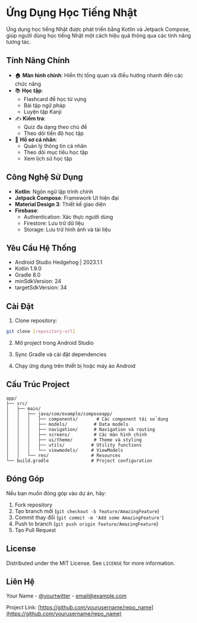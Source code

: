 # Ứng Dụng Học Tiếng Nhật

Ứng dụng học tiếng Nhật được phát triển bằng Kotlin và Jetpack Compose, giúp người dùng học tiếng Nhật một cách hiệu quả thông qua các tính năng tương tác.

## Tính Năng Chính

- 🏠 **Màn hình chính**: Hiển thị tổng quan và điều hướng nhanh đến các chức năng
- 📚 **Học tập**: 
  - Flashcard để học từ vựng
  - Bài tập ngữ pháp
  - Luyện tập Kanji
- ✍️ **Kiểm tra**: 
  - Quiz đa dạng theo chủ đề
  - Theo dõi tiến độ học tập
- 👤 **Hồ sơ cá nhân**: 
  - Quản lý thông tin cá nhân
  - Theo dõi mục tiêu học tập
  - Xem lịch sử học tập

## Công Nghệ Sử Dụng

- **Kotlin**: Ngôn ngữ lập trình chính
- **Jetpack Compose**: Framework UI hiện đại
- **Material Design 3**: Thiết kế giao diện
- **Firebase**: 
  - Authentication: Xác thực người dùng
  - Firestore: Lưu trữ dữ liệu
  - Storage: Lưu trữ hình ảnh và tài liệu

## Yêu Cầu Hệ Thống

- Android Studio Hedgehog | 2023.1.1
- Kotlin 1.9.0
- Gradle 8.0
- minSdkVersion: 24
- targetSdkVersion: 34

## Cài Đặt

1. Clone repository:
```bash
git clone [repository-url]
```

2. Mở project trong Android Studio

3. Sync Gradle và cài đặt dependencies

4. Chạy ứng dụng trên thiết bị hoặc máy ảo Android

## Cấu Trúc Project

```
app/
├── src/
│   ├── main/
│   │   ├── java/com/example/composeapp/
│   │   │   ├── components/       # Các component tái sử dụng
│   │   │   ├── models/          # Data models
│   │   │   ├── navigation/      # Navigation và routing
│   │   │   ├── screens/         # Các màn hình chính
│   │   │   ├── ui/theme/        # Theme và styling
│   │   │   ├── utils/          # Utility functions
│   │   │   └── viewmodels/     # ViewModels
│   │   └── res/                # Resources
└── build.gradle                # Project configuration
```

## Đóng Góp

Nếu bạn muốn đóng góp vào dự án, hãy:

1. Fork repository
2. Tạo branch mới (`git checkout -b feature/AmazingFeature`)
3. Commit thay đổi (`git commit -m 'Add some AmazingFeature'`)
4. Push to branch (`git push origin feature/AmazingFeature`)
5. Tạo Pull Request

## License

Distributed under the MIT License. See `LICENSE` for more information.

## Liên Hệ

Your Name - [@yourtwitter](https://twitter.com/yourtwitter) - email@example.com

Project Link: [https://github.com/yourusername/repo_name](https://github.com/yourusername/repo_name) 